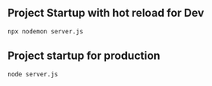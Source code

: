## Project Startup with hot reload for Dev
```
npx nodemon server.js
```

## Project startup for production
```
node server.js
```
